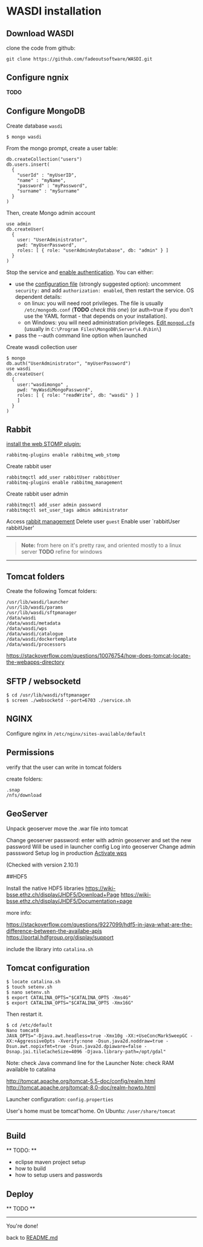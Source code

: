 
# WASDI installation

## Download WASDI

clone the code from github:

`git clone https://github.com/fadeoutsoftware/WASDI.git`

## Configure ngnix

**TODO**

## Configure MongoDB

Create database `wasdi`

```
$ mongo wasdi
```

From the mongo prompt, create a user table:

```
db.createCollection("users")
db.users.insert(
  {
    "userId" : "myUserID",
	"name" : "myName",
	"password" : "myPassword",
	"surname" : "mySurname"
  }
)
```

Then, create Mongo admin account

```
use admin
db.createUser(
  {
    user: "UserAdministrator",
    pwd: "myUserPassword",
    roles: [ { role: "userAdminAnyDatabase", db: "admin" } ]
  }
)
```

Stop the service and [enable authentication](https://docs.mongodb.com/manual/tutorial/enable-authentication/). You can either:

- use the [configuration file](https://docs.mongodb.com/manual/administration/configuration/) (strongly suggested option): uncomment `security:` and add `authorization: enabled`, then restart the service. OS dependent details:
  - on linux: you will need root privileges. The file is usually `/etc/mongodb.conf` (**TODO** *check this one*)  (or auth=true if you don't use the YAML format - that depends on your installation).
  - on Windows: you will need administration privileges. [Edit `mongod.cfg`](https://docs.mongodb.com/manual/reference/configuration-options/#security.authorization) (usually in `C:\Program Files\MongoDB\Server\4.0\bin\`)
- pass the --auth command line option when launched

Create wasdi collection user

```
$ mongo
db.auth("UserAdministrator", "myUserPassword")
use wasdi
db.createUser(
  {
    user:"wasdimongo" ,
	pwd: "myWasdiMongoPassword",
	roles: [ { role: "readWrite", db: "wasdi" } ]
	]
  }
)
```

## Rabbit

[install the web STOMP plugin:](https://www.rabbitmq.com/web-stomp.html)

```
rabbitmq-plugins enable rabbitmq_web_stomp
```

Create rabbit user

```
rabbitmqctl add_user rabbitUser rabbitUser
rabbitmq-plugins enable rabbitmq_management
```

Create rabbit user admin

```
rabbitmqctl add_user admin password
rabbitmqctl set_user_tags admin administrator
```

Access [rabbit management](https://www.rabbitmq.com/management.html)
Delete user `guest`
Enable user `rabbitUser rabbitUser'

----

> **Note:** from here on it's pretty raw, and oriented mostly to a linux server
> **TODO** refine for windows

----


## Tomcat folders

Create the following Tomcat folders:

```
/usr/lib/wasdi/launcher
/usr/lib/wasdi/params
/usr/lib/wasdi/sftpmanager
/data/wasdi
/data/wasdi/metadata
/data/wasdi/wps
/data/wasdi/catalogue
/data/wasdi/dockertemplate
/data/wasdi/processors
```

https://stackoverflow.com/questions/10076754/how-does-tomcat-locate-the-webapps-directory


## SFTP / websocketd

```
$ cd /usr/lib/wasdi/sftpmanager
$ screen ./websocketd --port=6703 ./service.sh
```

## NGINX

Configure nginx in `/etc/nginx/sites-available/default`

## Permissions

verify that the user can write in tomcat folders

create folders:

```
.snap
/nfs/download
```

## GeoServer

Unpack geoserver
move the .war file into tomcat

Change geoserver password: enter with admin geoserver and set the new password
Will be used in launcher config
Log into geoserver
Change admin passsword
Setup log in production
[Activate wps](http://docs.geoserver.org/latest/en/user/services/wps/install.html#configuring-wps)

(Checked with version 2.10.1)

##HDF5

Install the native HDF5 libraries
https://wiki-bsse.ethz.ch/display/JHDF5/Download+Page
https://wiki-bsse.ethz.ch/display/JHDF5/Documentation+page

more info:

https://stackoverflow.com/questions/9227099/hdf5-in-java-what-are-the-difference-between-the-availabe-apis
https://portal.hdfgroup.org/display/support

include the library into `catalina.sh`

## Tomcat configuration

```
$ locate catalina.sh
$ touch setenv.sh
$ nano setenv.sh
$ export CATALINA_OPTS="$CATALINA_OPTS -Xms4G"
$ export CATALINA_OPTS="$CATALINA_OPTS -Xmx16G"
```

Then restart it.

```
$ cd /etc/default
Nano tomcat8
JAVA_OPTS="-Djava.awt.headless=true -Xmx10g -XX:+UseConcMarkSweepGC -XX:+AggressiveOpts -Xverify:none -Dsun.java2d.noddraw=true -Dsun.awt.nopixfmt=true -Dsun.java2d.dpiaware=false -Dsnap.jai.tileCacheSize=4096 -Djava.library-path=/opt/gdal"
```

Note: check Java command line for the Launcher
Note: check RAM available to catalina

http://tomcat.apache.org/tomcat-5.5-doc/config/realm.html
http://tomcat.apache.org/tomcat-8.0-doc/realm-howto.html

Launcher configuration: `config.properties`

User's home must be tomcat'home. On Ubuntu:  `/user/share/tomcat`

----

## Build


** TODO: **

- eclipse maven project setup
- how to build
- how to setup users and passwords

## Deploy

** TODO **

----

You're done!

back to [README.md](./README.md)